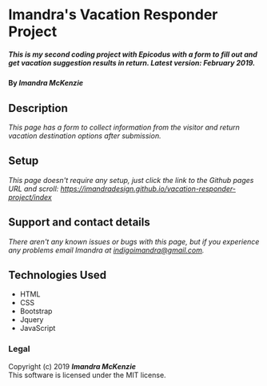 # Imandra's Vacation Responder Project

##### _This is my second coding project with Epicodus with a form to fill out and get vacation suggestion results in return. Latest version: February 2019._

#### By _**Imandra McKenzie**_

## Description

_This page has a form to collect information from the visitor and return vacation destination options after submission._

## Setup

_This page doesn't require any setup, just click the link to the Github pages URL and scroll:
https://imandradesign.github.io/vacation-responder-project/index_

## Support and contact details

_There aren't any known issues or bugs with this page, but if you experience any problems email Imandra at indigoimandra@gmail.com._

## Technologies Used

* HTML
* CSS
* Bootstrap
* Jquery
* JavaScript

### Legal

Copyright (c) 2019 **_Imandra McKenzie_**
<br>
This software is licensed under the MIT license.
